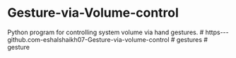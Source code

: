 # Gesture-via-Volume-control
Python program for controlling system volume via hand gestures.
#   h t t p s - - - g i t h u b . c o m - e s h a l s h a i k h 0 7 - G e s t u r e - v i a - v o l u m e - c o n t r o l  
 #   g e s t u r e s  
 #   g e s t u r e  
 